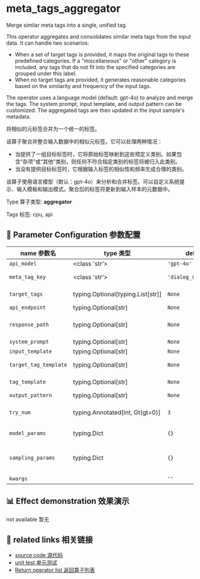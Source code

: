 # meta_tags_aggregator

Merge similar meta tags into a single, unified tag.

This operator aggregates and consolidates similar meta tags from the input data. It can handle two scenarios:
- When a set of target tags is provided, it maps the original tags to these predefined categories. If a "miscellaneous" or "other" category is included, any tags that do not fit into the specified categories are grouped under this label.
- When no target tags are provided, it generates reasonable categories based on the similarity and frequency of the input tags.

The operator uses a language model (default: gpt-4o) to analyze and merge the tags. The system prompt, input template, and output pattern can be customized. The aggregated tags are then updated in the input sample's metadata.

将相似的元标签合并为一个统一的标签。

该算子聚合并整合输入数据中的相似元标签。它可以处理两种情况：
- 当提供了一组目标标签时，它将原始标签映射到这些预定义类别。如果包含“杂项”或“其他”类别，则任何不符合指定类别的标签将被归入此类别。
- 当没有提供目标标签时，它根据输入标签的相似性和频率生成合理的类别。

该算子使用语言模型（默认：gpt-4o）来分析和合并标签。可以自定义系统提示、输入模板和输出模式。聚合后的标签将更新到输入样本的元数据中。

Type 算子类型: **aggregator**

Tags 标签: cpu, api

## 🔧 Parameter Configuration 参数配置
| name 参数名 | type 类型 | default 默认值 | desc 说明 |
|--------|------|--------|------|
| `api_model` | <class 'str'> | `'gpt-4o'` | API model name. |
| `meta_tag_key` | <class 'str'> | `'dialog_sentiment_labels'` | The key of the meta tag to be mapped. |
| `target_tags` | typing.Optional[typing.List[str]] | `None` | The tags that is supposed to be mapped to. |
| `api_endpoint` | typing.Optional[str] | `None` | URL endpoint for the API. |
| `response_path` | typing.Optional[str] | `None` | Path to extract content from the API response. Defaults to 'choices.0.message.content'. |
| `system_prompt` | typing.Optional[str] | `None` | The system prompt. |
| `input_template` | typing.Optional[str] | `None` | The input template. |
| `target_tag_template` | typing.Optional[str] | `None` | The tap template for target tags. |
| `tag_template` | typing.Optional[str] | `None` | The tap template for each tag and its frequency. |
| `output_pattern` | typing.Optional[str] | `None` | The output pattern. |
| `try_num` | typing.Annotated[int, Gt(gt=0)] | `3` | The number of retry attempts when there is an API call error or output parsing error. |
| `model_params` | typing.Dict | `{}` | Parameters for initializing the API model. |
| `sampling_params` | typing.Dict | `{}` | Extra parameters passed to the API call. e.g {'temperature': 0.9, 'top_p': 0.95} |
| `kwargs` |  | `''` | Extra keyword arguments. |

## 📊 Effect demonstration 效果演示
not available 暂无

## 🔗 related links 相关链接
- [source code 源代码](../../../data_juicer/ops/aggregator/meta_tags_aggregator.py)
- [unit test 单元测试](../../../tests/ops/aggregator/test_meta_tags_aggregator.py)
- [Return operator list 返回算子列表](../../Operators.md)
